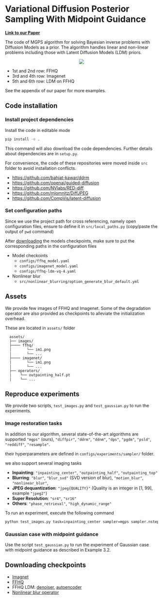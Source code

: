 # Variational Diffusion Posterior Sampling With Midpoint Guidance

[**Link to our Paper**]()

The code of MGPS algorithm for solving Bayesian inverse problems with Diffusion Models as a prior.
The algorithm handles linear and non-linear problems including those with Latent Diffusion Models (LDM) priors. 

<div align="center">
  <img src="material/all-datasets.png" />
</div>

- 1st and 2nd row: FFHQ
- 3rd and 4th row: Imagenet
- 5th and 6th row: LDM on FFHQ 

See the appendix of our paper for more examples.


## Code installation

### Install project dependencies

Install the code in editable mode

```bash
pip install -e .
```

This command will also download the code dependencies.
Further details about dependencies are in ``setup.py``.

For convenience, the code of these repositories were moved inside ``src`` folder to avoid installation conflicts.

- https://github.com/bahjat-kawar/ddrm
- https://github.com/openai/guided-diffusion
- https://github.com/NVlabs/RED-diff
- https://github.com/mlomnitz/DiffJPEG
- https://github.com/CompVis/latent-diffusion


### Set configuration paths

Since we use the project path for cross referencing, namely open configuration files, ensure to define it in ``src/local_paths.py`` (copy/paste the output of ``pwd`` command)

After [downloading](#downloading-checkpoints) the models checkpoints, make sure to put the corresponding paths in the configuration files

- Model checkoints
  - ``configs/ffhq_model.yaml``
  - ``configs/imagenet_model.yaml``
  - ``configs/ffhq-ldm-vq-4.yaml``
- Nonlinear blur
  - ``src/nonlinear_blurring/option_generate_blur_default.yml``


## Assets

We provide few images of FFHQ and Imagenet.
Some of the degradation operator are also provided as checkpoints to alleviate the initialization overhead.

These are located in ``assets/`` folder

```
  assets/
  ├── images/
  ├──── ffhq/
  |       └── im1.png
  |       └── ...
  ├──── imagenet/
  |       └── im1.png
  |       └── ...
  ├── operators/
  |    └── outpainting_half.pt
  |    └── ...
```


## Reproduce experiments

We provide two scripts, ``test_images.py`` and ``test_gaussian.py`` to run the experiments.

### Image restoration tasks

In addition to our algorithm, several state-of-the-art algorithms are supported
``"mgps"`` (ours), ``"diffpir"``, ``"ddrm"``, ``"ddnm"``, ``"dps"``, ``"pgdm"``, ``"psld"``, ``"reddiff"``, ``"resample"``.

their hyperparameters are defined in ``configs/experiments/sampler/`` folder.

we also support several imaging tasks

- **Inpainting**: ``"inpainting_center"``, ``"outpainting_half"``, ``"outpainting_top"``
- **Blurring**: ``"blur"``,  ``"blur_svd"`` (SVD version of blur), ``"motion_blur"``,  ``"nonlinear_blur"``,
- **JPEG dequantization**:  ``"jpeg{QUALITY}"`` (Quality is an integer in [1, 99], example ``"jpeg2"``)
- **Super Resolution**: ``"sr4"``, ``"sr16"``
- **Others**: ``"phase_retrieval"``, ``"high_dynamic_range"``

To run an experiment, execute the following command

```bash
python test_images.py task=inpainting_center sampler=mgps sampler.nsteps=50 sampler.nsamples=1 dataset=ffhq im_idx="00018" device=cuda:0
```

### Gaussian case with midpoint guidance

Use the script ``test_gaussian.py`` to run the experiment of Gaussian case with midpoint guidance as described in Example 3.2.


## Downloading checkpoints

- [Imagnet](https://github.com/openai/guided-diffusion)
- [FFHQ](https://github.com/DPS2022/diffusion-posterior-sampling)
- FFHQ LDM: [denoiser](https://ommer-lab.com/files/latent-diffusion/ffhq.zip), [autoencoder](https://ommer-lab.com/files/latent-diffusion/vq-f4.zip)
- [Nonlinear blur operator](https://drive.google.com/file/d/1xUvRmusWa0PaFej1Kxu11Te33v0JvEeL/view?usp=drive_link)
